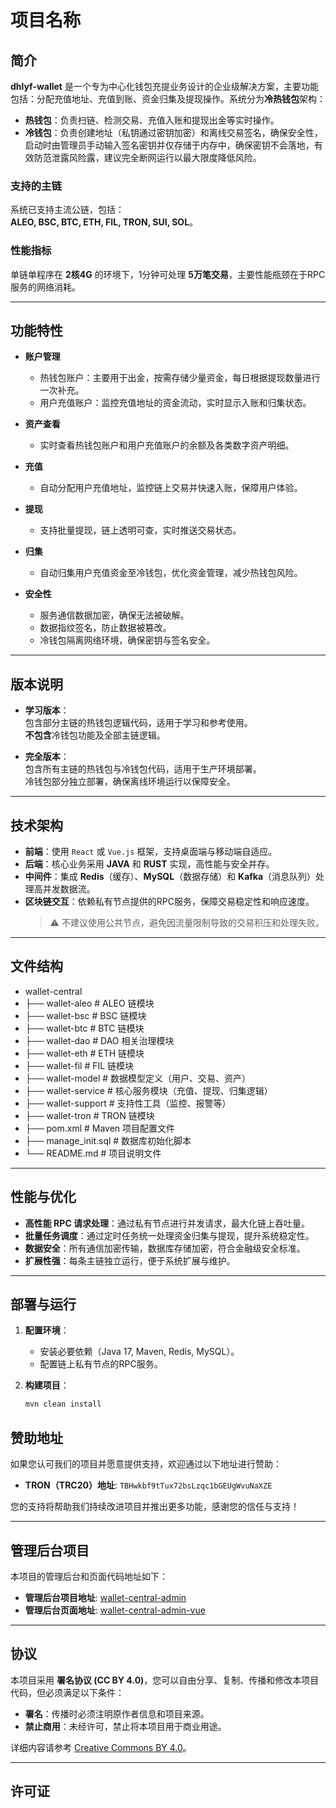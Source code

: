 # 项目名称

## 简介
**dhlyf-wallet** 是一个专为中心化钱包充提业务设计的企业级解决方案，主要功能包括：分配充值地址、充值到账、资金归集及提现操作。系统分为**冷热钱包**架构：
- **热钱包**：负责扫链、检测交易、充值入账和提现出金等实时操作。
- **冷钱包**：负责创建地址（私钥通过密钥加密）和离线交易签名，确保安全性，启动时由管理员手动输入签名密钥并仅存储于内存中，确保密钥不会落地，有效防范泄露风险露，建议完全断网运行以最大限度降低风险。

### 支持的主链
系统已支持主流公链，包括：  
**ALEO, BSC, BTC, ETH, FIL, TRON, SUI, SOL**。

### 性能指标
单链单程序在 **2核4G** 的环境下，1分钟可处理 **5万笔交易**，主要性能瓶颈在于RPC服务的网络消耗。

---

## 功能特性
- **账户管理**
    - 热钱包账户：主要用于出金，按需存储少量资金，每日根据提现数量进行一次补充。
    - 用户充值账户：监控充值地址的资金流动，实时显示入账和归集状态。

- **资产查看**
    - 实时查看热钱包账户和用户充值账户的余额及各类数字资产明细。

- **充值**
    - 自动分配用户充值地址，监控链上交易并快速入账，保障用户体验。

- **提现**
    - 支持批量提现，链上透明可查，实时推送交易状态。

- **归集**
    - 自动归集用户充值资金至冷钱包，优化资金管理，减少热钱包风险。

- **安全性**
    - 服务通信数据加密，确保无法被破解。
    - 数据指纹签名，防止数据被篡改。
    - 冷钱包隔离网络环境，确保密钥与签名安全。

---

## 版本说明
- **学习版本**：  
  包含部分主链的热钱包逻辑代码，适用于学习和参考使用。  
  **不包含**冷钱包功能及全部主链逻辑。

- **完全版本**：  
  包含所有主链的热钱包与冷钱包代码，适用于生产环境部署。  
  冷钱包部分独立部署，确保离线环境运行以保障安全。

---


## 技术架构
- **前端**：使用 `React` 或 `Vue.js` 框架，支持桌面端与移动端自适应。
- **后端**：核心业务采用 **JAVA** 和 **RUST** 实现，高性能与安全并存。
- **中间件**：集成 **Redis**（缓存）、**MySQL**（数据存储）和 **Kafka**（消息队列）处理高并发数据流。
- **区块链交互**：依赖私有节点提供的RPC服务，保障交易稳定性和响应速度。
  > ⚠️ 不建议使用公共节点，避免因流量限制导致的交易积压和处理失败。

---

## 文件结构
- wallet-central
- ├── wallet-aleo              # ALEO 链模块
- ├── wallet-bsc               # BSC 链模块
- ├── wallet-btc               # BTC 链模块
- ├── wallet-dao               # DAO 相关治理模块
- ├── wallet-eth               # ETH 链模块
- ├── wallet-fil               # FIL 链模块
- ├── wallet-model             # 数据模型定义（用户、交易、资产）
- ├── wallet-service           # 核心服务模块（充值、提现、归集逻辑）
- ├── wallet-support           # 支持性工具（监控、报警等）
- ├── wallet-tron              # TRON 链模块
- ├── pom.xml                  # Maven 项目配置文件
- ├── manage_init.sql          # 数据库初始化脚本
- └── README.md                # 项目说明文件
---

## 性能与优化
- **高性能 RPC 请求处理**：通过私有节点进行并发请求，最大化链上吞吐量。
- **批量任务调度**：通过定时任务统一处理资金归集与提现，提升系统稳定性。
- **数据安全**：所有通信加密传输，数据库存储加密，符合金融级安全标准。
- **扩展性强**：每条主链独立运行，便于系统扩展与维护。

---

## 部署与运行
1. **配置环境**：
    - 安装必要依赖（Java 17, Maven, Redis, MySQL）。
    - 配置链上私有节点的RPC服务。

2. **构建项目**：
   ```bash
   mvn clean install

## 赞助地址
如果您认可我们的项目并愿意提供支持，欢迎通过以下地址进行赞助：

- **TRON（TRC20）地址**: `TBHwkbf9tTux72bsLzqc1bGEUgWvuNaXZE`

您的支持将帮助我们持续改进项目并推出更多功能，感谢您的信任与支持！

---

## 管理后台项目
本项目的管理后台和页面代码地址如下：
- **管理后台项目地址**: [wallet-central-admin](https://github.com/dhlyf666666/wallet-central-admin)
- **管理后台页面地址**: [wallet-central-admin-vue](https://github.com/dhlyf666666/wallet-central-admin-vue)

---

## 协议
本项目采用 **署名协议 (CC BY 4.0)**，您可以自由分享、复制、传播和修改本项目代码，但必须满足以下条件：

- **署名**：传播时必须注明原作者信息和项目来源。
- **禁止商用**：未经许可，禁止将本项目用于商业用途。

详细内容请参考 [Creative Commons BY 4.0](https://creativecommons.org/licenses/by/4.0/)。

---

## 许可证
